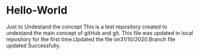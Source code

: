 # Hello-World
Just to Undestand the concept
This is a test repository created to undestand the main concept of gitHub and git.
This file was updated in local repository for the first time.Updated the file on31/10/2020.Branch file updated
Successfully.

